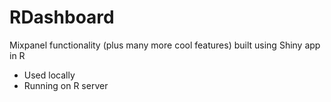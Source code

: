 # RDashboard
Mixpanel functionality (plus many more cool features) built using Shiny app in R
* Used locally
* Running on R server 
